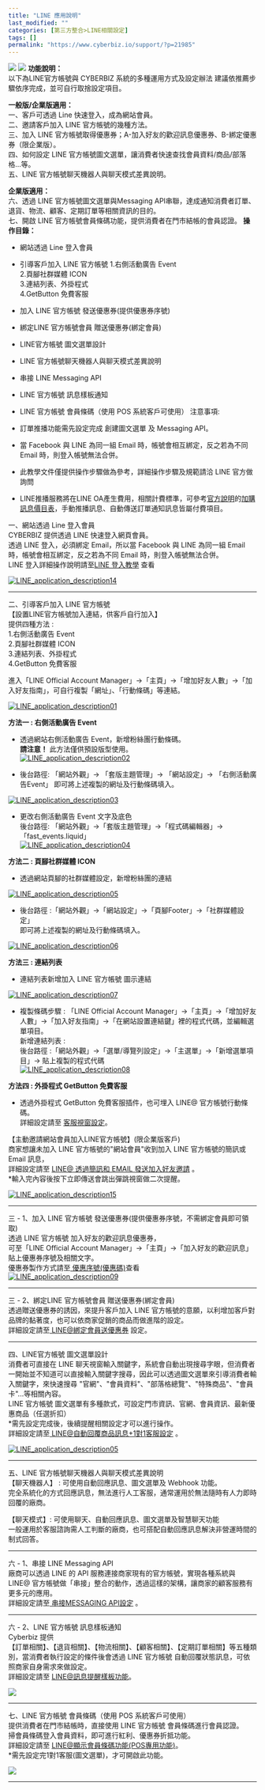 ```yaml
---
title: "LINE 應用說明"
last_modified: ""
categories: [第三方整合>LINE相關設定]
tags: []
permalink: "https://www.cyberbiz.io/support/?p=21985"
---
```


![](https://www.cyberbiz.io/support/wp-content/uploads/2021/09/wp-主視覺bar-1024x321.png) ![](https://www.cyberbiz.io/support/wp-content/uploads/2021/08/全版本.png) **功能說明：**  
以下為LINE官方帳號與 CYBERBIZ 系統的多種運用方式及設定辦法 建議依推薦步驟依序完成，並可自行取捨設定項目。  

**一般版/企業版適用：**  
一、客戶可透過 Line 快速登入，成為網站會員。  
二、邀請客戶加入 LINE 官方帳號的幾種方法。  
三、加入 LINE 官方帳號取得優惠券；A-加入好友的歡迎訊息優惠券、B-綁定優惠券（限企業版）。  
四、如何設定 LINE 官方帳號圖文選單，讓消費者快速查找會員資料/商品/部落格...等。  
五、LINE 官方帳號聊天機器人與聊天模式差異說明。  

**企業版適用：**  
六、透過 LINE 官方帳號圖文選單與Messaging API串聯，達成通知消費者訂單、退貨、物流、顧客、定期訂單等相關資訊的目的。  
七、開啟 LINE 官方帳號會員條碼功能，提供消費者在門市結帳的會員認證。  **操作目錄：**

* 網站透過 Line 登入會員
* 引導客戶加入 LINE 官方帳號
1.右側活動廣告 Event  
2.頁腳社群媒體 ICON  
3.連結列表、外掛程式  
4.GetButton 免費客服

* 加入 LINE 官方帳號 發送優惠券(提供優惠券序號)
* 綁定LINE 官方帳號會員 贈送優惠券(綁定會員)
* LINE官方帳號 圖文選單設計
* LINE 官方帳號聊天機器人與聊天模式差異說明
* 串接 LINE Messaging API
* LINE 官方帳號 訊息樣板通知
* LINE 官方帳號 會員條碼（使用 POS 系統客戶可使用）
注意事項:  

* 訂單推播功能需先設定完成  創建圖文選單 及 Messaging API。
* 當 Facebook 與 LINE 為同一組 Email 時，帳號會相互綁定，反之若為不同 Email 時，則登入帳號無法合併。
* 此教學文件僅提供操作步驟做為參考，詳細操作步驟及規範請洽 LINE 官方做詢問
* LINE推播服務將在LINE OA產生費用，相關計費標準，可參考[官方說明](https://tw.linebiz.com/service/account-solutions/line-official-account/)的[加購訊息價目表](https://vos.line-scdn.net/lbstw-static/images/uploads/download_files/3f6edc69fe6c023898ed38a21c86c02d/%E5%AE%98%E6%96%B9%E5%B8%B3%E8%99%9F%E9%AB%98%E7%94%A8%E9%87%8F%E6%9C%88%E8%B2%BB%E6%96%B9%E6%A1%88%E5%8A%A0%E8%B3%BC%E8%A8%8A%E6%81%AF%E5%83%B9%E7%9B%AE%E8%A1%A8.pdf)，手動推播訊息、自動傳送訂單通知訊息皆屬付費項目。

一、網站透過 Line 登入會員  
CYBERBIZ 提供透過 LINE 快速登入網頁會員。  
透過 LINE 登入，必須綁定 Email，所以當 Facebook 與 LINE 為同一組 Email 時，帳號會相互綁定，反之若為不同 Email
時，則登入帳號無法合併。  
LINE 登入詳細操作說明請至[LINE 登入教學](https://www.cyberbiz.io/support/?p=675) 查看  

[![LINE_application_description14](https://www.cyberbiz.io/support/wp-content/uploads/2021/10/LINE_application_description14.png)](https://www.cyberbiz.io/support/wp-content/uploads/2021/10/LINE_application_description14.png)

* * *

二、引導客戶加入 LINE 官方帳號  
【設置LINE官方帳號加入連結，供客戶自行加入】  
提供四種方法 :  
1.右側活動廣告 Event  
2.頁腳社群媒體 ICON  
3.連結列表、外掛程式  
4.GetButton 免費客服  

進入「LINE Official Account Manager」→「主頁」→「增加好友人數」→「加入好友指南」，可自行複製「網址」、「行動條碼」等連結。  

[![LINE_application_description01](https://www.cyberbiz.io/support/wp-content/uploads/2021/10/LINE_application_description01.png)](https://www.cyberbiz.io/support/wp-content/uploads/2021/10/LINE_application_description01.png)  

**方法一 : 右側活動廣告 Event**  


* 透過網站右側活動廣告 Event，新增粉絲團行動條碼。  
**請注意！** 此方法僅供預設版型使用。  
[![LINE_application_description02](https://www.cyberbiz.io/support/wp-content/uploads/2021/10/LINE_application_description02.png)](https://www.cyberbiz.io/support/wp-content/uploads/2021/10/LINE_application_description02.png)  

* 後台路徑: 「網站外觀」→ 「套版主題管理」→ 「網站設定」→ 「右側活動廣告Event」 即可將上述複製的網址及行動條碼填入。  

[![LINE_application_description03](https://www.cyberbiz.io/support/wp-content/uploads/LINE_application_description03.png)](https://www.cyberbiz.io/support/wp-content/uploads/LINE_application_description03.png)  

* 更改右側活動廣告 Event 文字及底色  
後台路徑: 「網站外觀」→「套版主題管理」→「程式碼編輯器」→「fast_events.liquid」  
[![LINE_application_description04](https://www.cyberbiz.io/support/wp-content/uploads/LINE_application_description04.png)](https://www.cyberbiz.io/support/wp-content/uploads/LINE_application_description04.png)


**方法二 : 頁腳社群媒體 ICON**  


* 透過網站頁腳的社群媒體設定，新增粉絲團的連結  

[![LINE_application_description05](https://www.cyberbiz.io/support/wp-content/uploads/2021/10/LINE_application_description05.png)](https://www.cyberbiz.io/support/wp-content/uploads/2021/10/LINE_application_description05.png)  

* 後台路徑 :「網站外觀」→「網站設定」→「頁腳Footer」→「社群媒體設定」  
即可將上述複製的網址及行動條碼填入。  

[![LINE_application_description06](https://www.cyberbiz.io/support/wp-content/uploads/LINE_application_description06.png)](https://www.cyberbiz.io/support/wp-content/uploads/LINE_application_description06.png)


**方法三 : 連結列表**  


* 連結列表新增加入 LINE 官方帳號 圖示連結  

[![LINE_application_description07](https://www.cyberbiz.io/support/wp-content/uploads/2021/10/LINE_application_description07.png)](https://www.cyberbiz.io/support/wp-content/uploads/2021/10/LINE_application_description07.png)  

* 複製條碼步驟 : 「LINE Official Account Manager」→「主頁」→「增加好友人數」→「加入好友指南」→「在網站設置連結鍵」裡的程式代碼，並編輯選單項目。  
新增連結列表 :  
後台路徑 :「網站外觀」→「選單/導覽列設定」→「主選單」→「新增選單項目」→ 貼上複製的程式代碼  
[![LINE_application_description08](https://www.cyberbiz.io/support/wp-content/uploads/LINE_application_description08.png)](https://www.cyberbiz.io/support/wp-content/uploads/LINE_application_description08.png)


**方法四 : 外掛程式 GetButton 免費客服**  


* 透過外掛程式 GetButton 免費客服插件，也可埋入 LINE@ 官方帳號行動條碼。  
詳細設定請至 [客服視窗設定](https://www.cyberbiz.io/support/?p=16750/#c)。



【主動邀請網站會員加入LINE官方帳號】(限企業版客戶)  
商家想讓未加入 LINE 官方帳號的"網站會員"收到加入 LINE 官方帳號的簡訊或 Email 訊息，  
詳細設定請至 [LINE@ 透過簡訊和 EMAIL 發送加入好友邀請](https://www.cyberbiz.io/support/?p=739) 。  
*輸入完內容後按下立即傳送會跳出彈跳視窗做二次提醒。   

[![LINE_application_description15](https://www.cyberbiz.io/support/wp-content/uploads/2021/10/LINE_application_description15.png)](https://www.cyberbiz.io/support/wp-content/uploads/2021/10/LINE_application_description15.png)

* * *

三 - 1、加入 LINE 官方帳號 發送優惠券(提供優惠券序號，不需綁定會員即可領取)  
透過 LINE 官方帳號 加入好友的歡迎訊息優惠券，  
可至「LINE Official Account Manager」→「主頁」→「加入好友的歡迎訊息」貼上優惠券序號及相關文字。  
優惠券製作方式請至[ 優惠序號(優惠碼)](https://www.cyberbiz.io/support/?p=6228)查看  
[![LINE_application_description09](https://www.cyberbiz.io/support/wp-content/uploads/2021/10/LINE_application_description09.png)](https://www.cyberbiz.io/support/wp-content/uploads/2021/10/LINE_application_description09.png)

* * *

三 - 2、綁定LINE 官方帳號會員 贈送優惠券(綁定會員)  
透過贈送優惠券的誘因，來提升客戶加入 LINE 官方帳號的意願，以利增加客戶對品牌的黏著度，也可以依商家促銷的商品而做進階的設定。  
詳細設定請至[ LINE@綁定會員送優惠券](https://www.cyberbiz.io/support/?p=763) 設定。  


* * *

四、LINE官方帳號 圖文選單設計  
消費者可直接在 LINE
聊天視窗輸入關鍵字，系統會自動出現搜尋字眼，但消費者一開始並不知道可以直接輸入關鍵字搜尋，因此可以透過圖文選單來引導消費者輸入關鍵字，來快速搜尋
"官網"、"會員資料"、"部落格總覽"、"特殊商品"、"會員卡"...等相關內容。  
LINE 官方帳號 圖文選單有多種款式，可設定門市資訊、官網、會員資訊、最新優惠商品（任選折扣）  
*需先設定完成後，後續提醒相關設定才可以進行操作。  
詳細設定請至[ LINE@自動回覆商品訊息+1對1客服設定](https://www.cyberbiz.co/support/?p=855) 。  

[![LINE_application_description05](https://www.cyberbiz.io/support/wp-content/uploads/2021/10/LINE_application_description11.jpg)](https://www.cyberbiz.io/support/wp-content/uploads/2021/10/LINE_application_description11.jpg)

* * *

五、LINE 官方帳號聊天機器人與聊天模式差異說明  
【聊天機器人】 : 可使用自動回應訊息、圖文選單及 Webhook 功能。  
完全系統化的方式回應訊息，無法進行人工客服，通常運用於無法隨時有人力即時回覆的廠商。  

【聊天模式】: 可使用聊天、自動回應訊息、圖文選單及智慧聊天功能  
一般運用於客服諮詢需人工判斷的廠商，也可搭配自動回應訊息解決非營運時間的制式回答。

* * *

六 - 1、串接 LINE Messaging API  
廠商可以透過 LINE 的 API 服務連接商家現有的官方帳號，實現各種系統與 LINE@
官方帳號做「串接」整合的動作，透過這樣的架構，讓商家的顧客服務有更多元的應用。  
詳細設定請至[ 串接MESSAGING API設定](https://www.cyberbiz.io/support/?p=706) 。  

* * *

六 - 2、LINE 官方帳號 訊息樣板通知  
Cyberbiz 提供  
【訂單相關】、【退貨相關】、【物流相關】、【顧客相關】、【定期訂單相關】等五種類別，當消費者執行設定的條件後會透過 LINE 官方帳號
自動回覆狀態訊息，可依照商家自身需求來做設定。  
詳細設定請至 [ LINE@訊息提醒樣板功能](https://www.cyberbiz.co/support/?p=728)。  

[![](https://www.cyberbiz.io/support/wp-content/uploads/2021/10/LINE_application_description12-528x1024.png)](https://www.cyberbiz.io/support/wp-content/uploads/2021/10/LINE_application_description12.png)[
](https://www.cyberbiz.io/support/wp-content/uploads/2021/10/LINE_application_description12.png)

* * *

七、LINE 官方帳號 會員條碼（使用 POS 系統客戶可使用）  
提供消費者在門市結帳時，直接使用 LINE 官方帳號 會員條碼進行會員認證。  
掃會員條碼登入會員資料，即可進行紅利、優惠券折抵功能。  
詳細設定請至 [ LINE@顯示會員條碼功能(POS專用功能)](https://www.cyberbiz.co/support/?p=748)。  
*需先設定完1對1客服(圖文選單)，才可開啟此功能。  

[![](https://www.cyberbiz.io/support/wp-content/uploads/2021/10/LINE_application_description13.png)](https://www.cyberbiz.io/support/wp-content/uploads/2021/10/LINE_application_description13.png)

* * *

